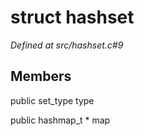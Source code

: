 # struct hashset

*Defined at src/hashset.c#9*

## Members

public set_type type

public hashmap_t * map



